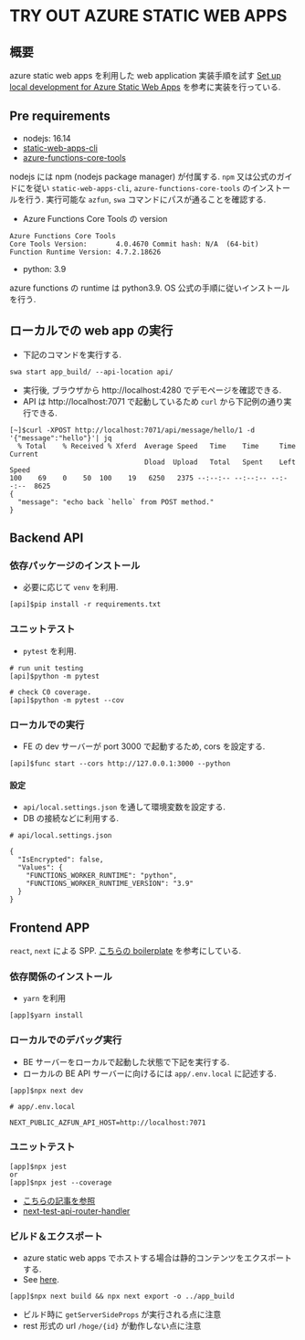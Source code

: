 # TRY OUT AZURE STATIC WEB APPS

## 概要

azure static web apps を利用した web application 実装手順を試す
[Set up local development for Azure Static Web Apps](https://docs.microsoft.com/en-us/azure/static-web-apps/local-development) を参考に実装を行っている. 

## Pre requirements

* nodejs: 16.14
* [static-web-apps-cli](https://github.com/Azure/static-web-apps-cli)
* [azure-functions-core-tools](https://github.com/Azure/azure-functions-core-tools)

nodejs には npm (nodejs package manager) が付属する.
`npm` 又は公式のガイドにを従い `static-web-apps-cli`, `azure-functions-core-tools` のインストールを行う.
実行可能な `azfun`, `swa` コマンドにパスが通ることを確認する.

* Azure Functions Core Tools の version

```
Azure Functions Core Tools
Core Tools Version:       4.0.4670 Commit hash: N/A  (64-bit)
Function Runtime Version: 4.7.2.18626
```

* python: 3.9

azure functions の runtime は python3.9.
OS 公式の手順に従いインストールを行う.

## ローカルでの web app の実行

* 下記のコマンドを実行する.

```
swa start app_build/ --api-location api/
```

* 実行後, ブラウザから http://localhost:4280 でデモページを確認できる.
* API は http://localhost:7071 で起動しているため `curl` から下記例の通り実行できる.

```
[~]$curl -XPOST http://localhost:7071/api/message/hello/1 -d '{"message":"hello"}'| jq
  % Total    % Received % Xferd  Average Speed   Time    Time     Time  Current
                                 Dload  Upload   Total   Spent    Left  Speed
100    69    0    50  100    19   6250   2375 --:--:-- --:--:-- --:--:--  8625
{
  "message": "echo back `hello` from POST method."
}
```


## Backend API

### 依存パッケージのインストール

* 必要に応じて `venv` を利用.

```
[api]$pip install -r requirements.txt
```

### ユニットテスト

* `pytest` を利用.

```
# run unit testing
[api]$python -m pytest

# check C0 coverage.
[api]$python -m pytest --cov
```

### ローカルでの実行

* FE の dev サーバーが port 3000 で起動するため, cors を設定する.

```
[api]$func start --cors http://127.0.0.1:3000 --python
```

#### 設定

* `api/local.settings.json` を通して環境変数を設定する.
* DB の接続などに利用する.

```
# api/local.settings.json

{
  "IsEncrypted": false,
  "Values": {
    "FUNCTIONS_WORKER_RUNTIME": "python",
    "FUNCTIONS_WORKER_RUNTIME_VERSION": "3.9"
  }
}
```

## Frontend APP

`react`, `next` による SPP.
[こちらの boilerplate](https://github.com/shimpeiws/react-boilerplate-2022) を参考にしている.

### 依存関係のインストール

* `yarn` を利用

```
[app]$yarn install
```

### ローカルでのデバッグ実行

* BE サーバーをローカルで起動した状態で下記を実行する.
* ローカルの BE API サーバーに向けるには `app/.env.local` に記述する.

```
[app]$npx next dev
```

```
# app/.env.local

NEXT_PUBLIC_AZFUN_API_HOST=http://localhost:7071
```

### ユニットテスト

```
[app]$npx jest
or
[app]$npx jest --coverage
```

* [こちらの記事を参照](https://zenn.dev/takepepe/articles/testing-gssp-and-api-routes)
* [next-test-api-router-handler](https://www.npmjs.com/package/next-test-api-route-handler)

### ビルド＆エクスポート

* azure static web apps でホストする場合は静的コンテンツをエクスポートする.
* See [here](https://nextjs.org/docs/advanced-features/static-html-export).

```
[app]$npx next build && npx next export -o ../app_build
```

* ビルド時に `getServerSideProps` が実行される点に注意
* rest 形式の url `/hoge/{id}` が動作しない点に注意
